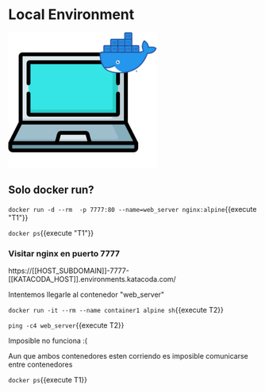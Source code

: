 # Local Environment

<img src="./assets/single-engine.png" class="center" alt="About me" style="width:300px;">

## Solo docker run?


`docker run -d --rm  -p 7777:80 --name=web_server nginx:alpine`{{execute "T1"}}


`docker ps`{{execute "T1"}}


### Visitar nginx en puerto 7777

https://[[HOST_SUBDOMAIN]]-7777-[[KATACODA_HOST]].environments.katacoda.com/


Intentemos llegarle al contenedor "web_server"

`docker run -it --rm --name container1 alpine sh`{{execute T2}}


`ping -c4 web_server`{{execute T2}}

Imposible no funciona :(


Aun que ambos contenedores esten corriendo es imposible comunicarse entre contenedores

`docker ps`{{execute T1}}
